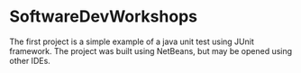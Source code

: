 # SoftwareDevWorkshops

The first project is a simple example of a java unit test using JUnit framework. 
The project was built using  NetBeans, but may be opened using other IDEs.
